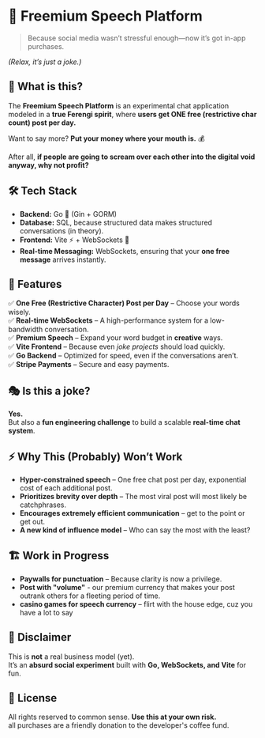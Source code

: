 # 🎤 Freemium Speech Platform

> Because social media wasn’t stressful enough—now it’s got in-app purchases. 

*(Relax, it’s just a joke.)*

## 🤔 What is this?
The **Freemium Speech Platform** is an experimental chat application modeled in a **true Ferengi spirit**, 
where **users get ONE free (restrictive char count) post per day.**  

Want to say more? **Put your money where your mouth is.** 💰

After all, **if people are going to scream over each other into the digital void anyway, why not profit?**  

## 🛠 Tech Stack
- **Backend:** Go 🦫 (Gin + GORM)  
- **Database:** SQL, because structured data makes structured conversations (in theory).  
- **Frontend:** Vite ⚡ + WebSockets 📡  
- **Real-time Messaging:** WebSockets, ensuring that your **one free message** arrives instantly.  

## 🚀 Features
✅ **One Free (Restrictive Character) Post per Day** – Choose your words wisely.  
✅ **Real-time WebSockets** – A high-performance system for a low-bandwidth conversation.  
✅ **Premium Speech** – Expand your word budget in **creative** ways.  
✅ **Vite Frontend** – Because even *joke projects* should load quickly.  
✅ **Go Backend** – Optimized for speed, even if the conversations aren’t.  
✅ **Stripe Payments** – Secure and easy payments.  

## 🎭 Is this a joke?
**Yes.**  
But also a **fun engineering challenge** to build a scalable **real-time chat system**.  

## ⚡ Why This (Probably) Won’t Work
- **Hyper-constrained speech** – One free chat post per day, exponential cost of each additional post.  
- **Prioritizes brevity over depth** – The most viral post will most likely be catchphrases.  
- **Encourages extremely efficient communication** – get to the point or get out.  
- **A new kind of influence model** – Who can say the most with the least?  

## 🏗️ Work in Progress
- **Paywalls for punctuation** – Because clarity is now a privilege.  
- **Post with "volume"** - our premium currency that makes your post outrank others for a fleeting period of time. 
- **casino games for speech currency** – flirt with the house edge, cuz you have a lot to say  

## 🚨 Disclaimer
This is **not** a real business model (yet).  
It’s an **absurd social experiment** built with **Go, WebSockets, and Vite** for fun.  

## 📜 License
All rights reserved to common sense. **Use this at your own risk.**  
all purchases are a friendly donation to the developer's coffee fund.
